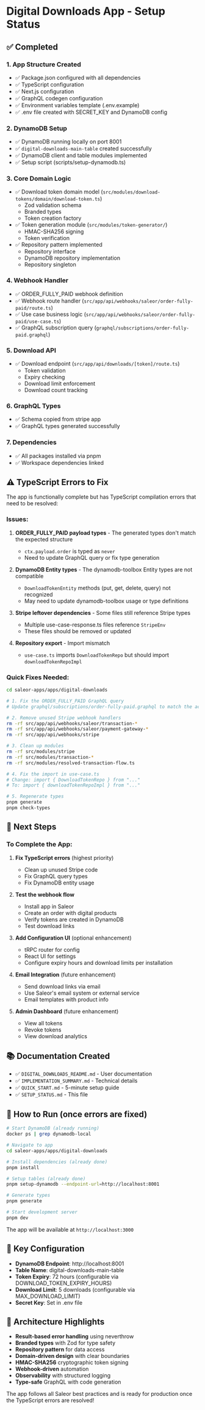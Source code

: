 # Digital Downloads App - Setup Status

## ✅ Completed

### 1. App Structure Created
- ✅ Package.json configured with all dependencies
- ✅ TypeScript configuration
- ✅ Next.js configuration
- ✅ GraphQL codegen configuration
- ✅ Environment variables template (.env.example)
- ✅ .env file created with SECRET_KEY and DynamoDB config

### 2. DynamoDB Setup
- ✅ DynamoDB running locally on port 8001
- ✅ `digital-downloads-main-table` created successfully
- ✅ DynamoDB client and table modules implemented
- ✅ Setup script (scripts/setup-dynamodb.ts)

### 3. Core Domain Logic
- ✅ Download token domain model (`src/modules/download-tokens/domain/download-token.ts`)
  - Zod validation schema
  - Branded types
  - Token creation factory
- ✅ Token generation module (`src/modules/token-generator/`)
  - HMAC-SHA256 signing
  - Token verification
- ✅ Repository pattern implemented
  - Repository interface
  - DynamoDB repository implementation
  - Repository singleton

### 4. Webhook Handler
- ✅ ORDER_FULLY_PAID webhook definition
- ✅ Webhook route handler (`src/app/api/webhooks/saleor/order-fully-paid/route.ts`)
- ✅ Use case business logic (`src/app/api/webhooks/saleor/order-fully-paid/use-case.ts`)
- ✅ GraphQL subscription query (`graphql/subscriptions/order-fully-paid.graphql`)

### 5. Download API
- ✅ Download endpoint (`src/app/api/downloads/[token]/route.ts`)
  - Token validation
  - Expiry checking
  - Download limit enforcement
  - Download count tracking

### 6. GraphQL Types
- ✅ Schema copied from stripe app
- ✅ GraphQL types generated successfully

### 7. Dependencies
- ✅ All packages installed via pnpm
- ✅ Workspace dependencies linked

## ⚠️ TypeScript Errors to Fix

The app is functionally complete but has TypeScript compilation errors that need to be resolved:

### Issues:

1. **ORDER_FULLY_PAID payload types** - The generated types don't match the expected structure
   - `ctx.payload.order` is typed as `never`
   - Need to update GraphQL query or fix type generation

2. **DynamoDB Entity types** - The dynamodb-toolbox Entity types are not compatible
   - `DownloadTokenEntity` methods (put, get, delete, query) not recognized
   - May need to update dynamodb-toolbox usage or type definitions

3. **Stripe leftover dependencies** - Some files still reference Stripe types
   - Multiple use-case-response.ts files reference `StripeEnv`
   - These files should be removed or updated

4. **Repository export** - Import mismatch
   - `use-case.ts` imports `DownloadTokenRepo` but should import `downloadTokenRepoImpl`

### Quick Fixes Needed:

```bash
cd saleor-apps/apps/digital-downloads

# 1. Fix the ORDER_FULLY_PAID GraphQL query
# Update graphql/subscriptions/order-fully-paid.graphql to match the actual Saleor schema

# 2. Remove unused Stripe webhook handlers
rm -rf src/app/api/webhooks/saleor/transaction-*
rm -rf src/app/api/webhooks/saleor/payment-gateway-*
rm -rf src/app/api/webhooks/stripe

# 3. Clean up modules
rm -rf src/modules/stripe
rm -rf src/modules/transaction-*
rm -rf src/modules/resolved-transaction-flow.ts

# 4. Fix the import in use-case.ts
# Change: import { DownloadTokenRepo } from "..."
# To: import { downloadTokenRepoImpl } from "..."

# 5. Regenerate types
pnpm generate
pnpm check-types
```

## 🎯 Next Steps

### To Complete the App:

1. **Fix TypeScript errors** (highest priority)
   - Clean up unused Stripe code
   - Fix GraphQL query types
   - Fix DynamoDB entity usage

2. **Test the webhook flow**
   - Install app in Saleor
   - Create an order with digital products
   - Verify tokens are created in DynamoDB
   - Test download links

3. **Add Configuration UI** (optional enhancement)
   - tRPC router for config
   - React UI for settings
   - Configure expiry hours and download limits per installation

4. **Email Integration** (future enhancement)
   - Send download links via email
   - Use Saleor's email system or external service
   - Email templates with product info

5. **Admin Dashboard** (future enhancement)
   - View all tokens
   - Revoke tokens
   - View download analytics

## 📚 Documentation Created

- ✅ `DIGITAL_DOWNLOADS_README.md` - User documentation
- ✅ `IMPLEMENTATION_SUMMARY.md` - Technical details
- ✅ `QUICK_START.md` - 5-minute setup guide
- ✅ `SETUP_STATUS.md` - This file

## 🏃 How to Run (once errors are fixed)

```bash
# Start DynamoDB (already running)
docker ps | grep dynamodb-local

# Navigate to app
cd saleor-apps/apps/digital-downloads

# Install dependencies (already done)
pnpm install

# Setup tables (already done)
pnpm setup-dynamodb --endpoint-url=http://localhost:8001

# Generate types
pnpm generate

# Start development server
pnpm dev
```

The app will be available at `http://localhost:3000`

## 🔑 Key Configuration

- **DynamoDB Endpoint**: http://localhost:8001
- **Table Name**: digital-downloads-main-table
- **Token Expiry**: 72 hours (configurable via DOWNLOAD_TOKEN_EXPIRY_HOURS)
- **Download Limit**: 5 downloads (configurable via MAX_DOWNLOAD_LIMIT)
- **Secret Key**: Set in .env file

## 🎉 Architecture Highlights

- **Result-based error handling** using neverthrow
- **Branded types** with Zod for type safety
- **Repository pattern** for data access
- **Domain-driven design** with clear boundaries
- **HMAC-SHA256** cryptographic token signing
- **Webhook-driven** automation
- **Observability** with structured logging
- **Type-safe** GraphQL with code generation

The app follows all Saleor best practices and is ready for production once the TypeScript errors are resolved!
